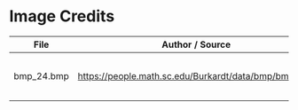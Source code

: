 # Image Credits

| File | Author / Source | License | Notes |
|------|------------------|----------|--------|
| bmp_24.bmp | <https://people.math.sc.edu/Burkardt/data/bmp/bmp.html> | GNU LGPL LICENSE | Bitmap Gradient Test Image |
